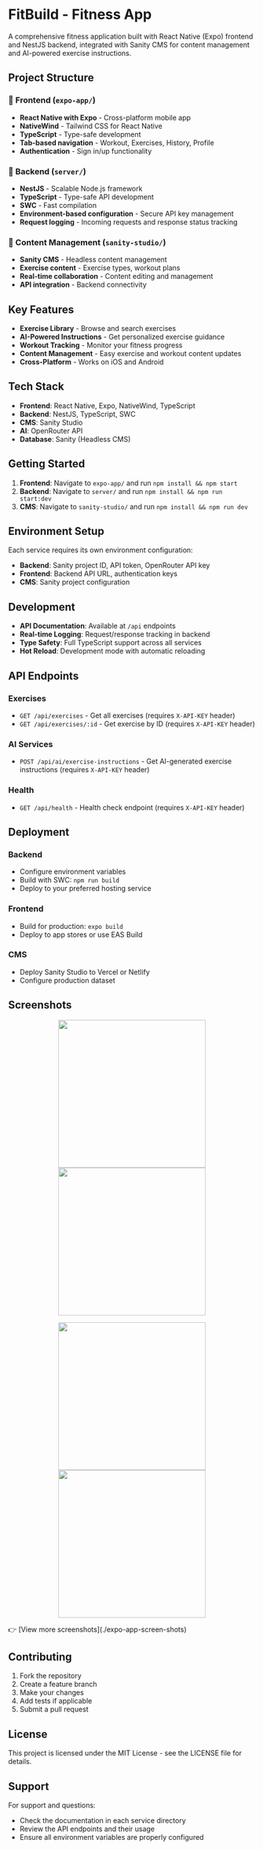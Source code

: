 # FitBuild - Fitness App

A comprehensive fitness application built with React Native (Expo) frontend and NestJS backend, integrated with Sanity CMS for content management and AI-powered exercise instructions.

## Project Structure

### 📱 Frontend (`expo-app/`)
- **React Native with Expo** - Cross-platform mobile app
- **NativeWind** - Tailwind CSS for React Native
- **TypeScript** - Type-safe development
- **Tab-based navigation** - Workout, Exercises, History, Profile
- **Authentication** - Sign in/up functionality

### 🚀 Backend (`server/`)
- **NestJS** - Scalable Node.js framework
- **TypeScript** - Type-safe API development
- **SWC** - Fast compilation
- **Environment-based configuration** - Secure API key management
- **Request logging** - Incoming requests and response status tracking

### 📝 Content Management (`sanity-studio/`)
- **Sanity CMS** - Headless content management
- **Exercise content** - Exercise types, workout plans
- **Real-time collaboration** - Content editing and management
- **API integration** - Backend connectivity

## Key Features

- **Exercise Library** - Browse and search exercises
- **AI-Powered Instructions** - Get personalized exercise guidance
- **Workout Tracking** - Monitor your fitness progress
- **Content Management** - Easy exercise and workout content updates
- **Cross-Platform** - Works on iOS and Android

## Tech Stack

- **Frontend**: React Native, Expo, NativeWind, TypeScript
- **Backend**: NestJS, TypeScript, SWC
- **CMS**: Sanity Studio
- **AI**: OpenRouter API
- **Database**: Sanity (Headless CMS)

## Getting Started

1. **Frontend**: Navigate to `expo-app/` and run `npm install && npm start`
2. **Backend**: Navigate to `server/` and run `npm install && npm run start:dev`
3. **CMS**: Navigate to `sanity-studio/` and run `npm install && npm run dev`

## Environment Setup

Each service requires its own environment configuration:
- **Backend**: Sanity project ID, API token, OpenRouter API key
- **Frontend**: Backend API URL, authentication keys
- **CMS**: Sanity project configuration

## Development

- **API Documentation**: Available at `/api` endpoints
- **Real-time Logging**: Request/response tracking in backend
- **Type Safety**: Full TypeScript support across all services
- **Hot Reload**: Development mode with automatic reloading

## API Endpoints

### Exercises
- `GET /api/exercises` - Get all exercises (requires `X-API-KEY` header)
- `GET /api/exercises/:id` - Get exercise by ID (requires `X-API-KEY` header)

### AI Services
- `POST /api/ai/exercise-instructions` - Get AI-generated exercise instructions (requires `X-API-KEY` header)

### Health
- `GET /api/health` - Health check endpoint (requires `X-API-KEY` header)

## Deployment

### Backend
- Configure environment variables
- Build with SWC: `npm run build`
- Deploy to your preferred hosting service

### Frontend
- Build for production: `expo build`
- Deploy to app stores or use EAS Build

### CMS
- Deploy Sanity Studio to Vercel or Netlify
- Configure production dataset

## Screenshots
<p align="center">
<img src="./expo-app-screen-shots/3.png" width="300" />
<img src="./expo-app-screen-shots/4.png" width="300" />
</p>

<p align="center">
<img src="./expo-app-screen-shots/5.png" width="300" />
<img src="./expo-app-screen-shots/11.png" width="300" />
</p>
👉 [View more screenshots](./expo-app-screen-shots)


## Contributing

1. Fork the repository
2. Create a feature branch
3. Make your changes
4. Add tests if applicable
5. Submit a pull request

## License

This project is licensed under the MIT License - see the LICENSE file for details.

## Support

For support and questions:
- Check the documentation in each service directory
- Review the API endpoints and their usage
- Ensure all environment variables are properly configured
